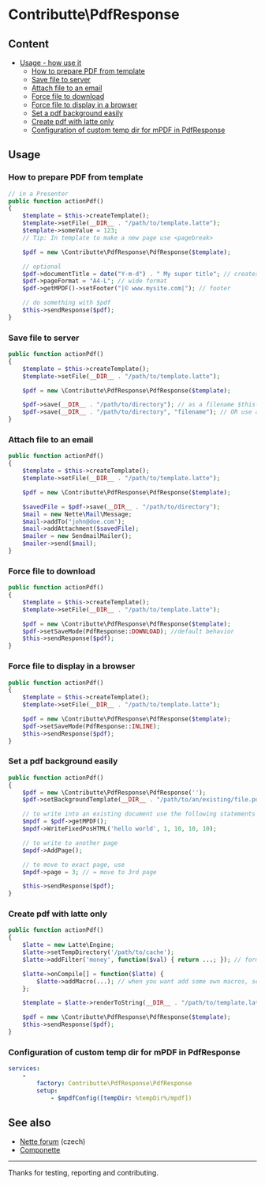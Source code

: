 # Contributte\PdfResponse

## Content

- [Usage - how use it](#usage)
    - [How to prepare PDF from template](#how-to-prepare-pdf-from-template)
    - [Save file to server](#save-file-to-server)
    - [Attach file to an email](#attach-file-to-an-email)
    - [Force file to download](#force-file-to-download)
	- [Force file to display in a browser](#force-file-to-display-in-a-browser)
	- [Set a pdf background easily](#set-a-pdf-background-easily)
	- [Create pdf with latte only](#create-pdf-with-latte-only)
	- [Configuration of custom temp dir for mPDF in PdfResponse](#configuration-of-custom-temp-dir-for-mpdf-in-pdfresponse)

## Usage

### How to prepare PDF from template

```php
// in a Presenter
public function actionPdf()
{
    $template = $this->createTemplate();
    $template->setFile(__DIR__ . "/path/to/template.latte");
    $template->someValue = 123;
    // Tip: In template to make a new page use <pagebreak>

    $pdf = new \Contributte\PdfResponse\PdfResponse($template);

    // optional
    $pdf->documentTitle = date("Y-m-d") . " My super title"; // creates filename 2012-06-30-my-super-title.pdf
    $pdf->pageFormat = "A4-L"; // wide format
    $pdf->getMPDF()->setFooter("|© www.mysite.com|"); // footer

    // do something with $pdf
    $this->sendResponse($pdf);
}
```

### Save file to server

```php
public function actionPdf()
{
    $template = $this->createTemplate();
    $template->setFile(__DIR__ . "/path/to/template.latte");

    $pdf = new \Contributte\PdfResponse\PdfResponse($template);

    $pdf->save(__DIR__ . "/path/to/directory"); // as a filename $this->documentTitle will be used
    $pdf->save(__DIR__ . "/path/to/directory", "filename"); // OR use a custom name
}
```

### Attach file to an email

```php
public function actionPdf()
{
    $template = $this->createTemplate();
    $template->setFile(__DIR__ . "/path/to/template.latte");

    $pdf = new \Contributte\PdfResponse\PdfResponse($template);

    $savedFile = $pdf->save(__DIR__ . "/path/to/directory");
    $mail = new Nette\Mail\Message;
    $mail->addTo("john@doe.com");
    $mail->addAttachment($savedFile);
    $mailer = new SendmailMailer();
    $mailer->send($mail);
}
```

### Force file to download

```php
public function actionPdf()
{
    $template = $this->createTemplate();
    $template->setFile(__DIR__ . "/path/to/template.latte");

    $pdf = new \Contributte\PdfResponse\PdfResponse($template);
    $pdf->setSaveMode(PdfResponse::DOWNLOAD); //default behavior
    $this->sendResponse($pdf);
}
```

### Force file to display in a browser

```php
public function actionPdf()
{
    $template = $this->createTemplate();
    $template->setFile(__DIR__ . "/path/to/template.latte");

    $pdf = new \Contributte\PdfResponse\PdfResponse($template);
    $pdf->setSaveMode(PdfResponse::INLINE);
    $this->sendResponse($pdf);
}
```

### Set a pdf background easily

```php
public function actionPdf()
{
    $pdf = new \Contributte\PdfResponse\PdfResponse('');
    $pdf->setBackgroundTemplate(__DIR__ . "/path/to/an/existing/file.pdf");

    // to write into an existing document use the following statements
    $mpdf = $pdf->getMPDF();
    $mpdf->WriteFixedPosHTML('hello world', 1, 10, 10, 10);

    // to write to another page
    $mpdf->AddPage();

    // to move to exact page, use
    $mpdf->page = 3; // = move to 3rd page

    $this->sendResponse($pdf);
}
```

### Create pdf with latte only

```php
public function actionPdf()
{
    $latte = new Latte\Engine;
    $latte->setTempDirectory('/path/to/cache');
    $latte->addFilter('money', function($val) { return ...; }); // formerly registerHelper()

    $latte->onCompile[] = function($latte) {
        $latte->addMacro(...); // when you want add some own macros, see http://goo.gl/d5A1u2
    };

    $template = $latte->renderToString(__DIR__ . "/path/to/template.latte");

    $pdf = new \Contributte\PdfResponse\PdfResponse($template);
    $this->sendResponse($pdf);
}
```

### Configuration of custom temp dir for mPDF in PdfResponse

```yml
services:
    -
        factory: Contributte\PdfResponse\PdfResponse
        setup:
            - $mpdfConfig([tempDir: %tempDir%/mpdf])
```


See also
---

- [Nette forum](https://forum.nette.org/cs/3726-addon-pdfresponse-pdfresponse) (czech)
- [Componette](https://componette.com/joseki/pdfresponse/)



-----

Thanks for testing, reporting and contributing.
